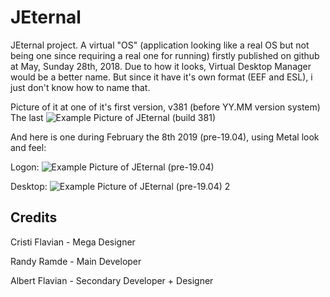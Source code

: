 # JEternal

JEternal project. A virtual "OS" (application looking like a real OS but not being one since requiring a real one for running) firstly published on github at May, Sunday 28th, 2018.
Due to how it looks, Virtual Desktop Manager would be a better name. But since it have it's own format (EEF and ESL), i just don't know how to name that.

Picture of it at one of it's first version, v381 (before YY.MM version system)
The last 
![Example Picture of JEternal (build 381)](https://gamexmc.000webhostapp.com/misc/JEternalExample.png)

And here is one during February the 8th 2019 (pre-19.04), using Metal look and feel:


Logon:
![Example Picture of JEternal (pre-19.04)](https://gamexmc.000webhostapp.com/misc/JEternalExample3.png)


Desktop:
![Example Picture of JEternal (pre-19.04) 2](https://gamexmc.000webhostapp.com/misc/JEternalExample2.png)

## Credits
Cristi Flavian - Mega Designer

Randy Ramde - Main Developer

Albert Flavian - Secondary Developer + Designer
